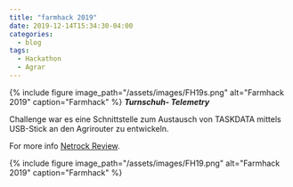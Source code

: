 ```yaml
---
title: "farmhack 2019"
date: 2019-12-14T15:34:30-04:00
categories:
  - blog
tags:
  - Hackathon
  - Agrar
---
```

{% include figure image_path="/assets/images/FH19s.png" alt="Farmhack 2019" caption="Farmhack" %}
***Turnschuh- Telemetry***

Challenge war es eine Schnittstelle zum Austausch von TASKDATA mittels USB-Stick an den Agrirouter zu entwickeln.



For more info [Netrock Review][netrock-review].

{% include figure image_path="/assets/images/FH19.png" alt="Farmhack 2019" caption="Farmhack" %}

[netrock-review]: https://www.netrocks.info/de/blog/2019/11/07/so-wars-der-erste-farmhack-hackathon/
